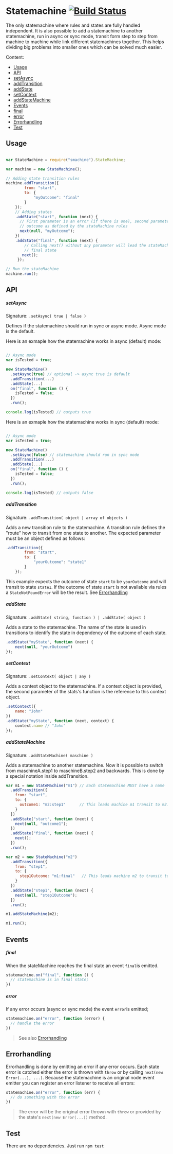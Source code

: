 # Statemachine  [![Build Status](https://travis-ci.org/DennisAhaus/statemachine.svg?branch=master)](https://travis-ci.org/DennisAhaus/statemachine)

The only statemachine where rules and states are fully handled independent.
It is also possible to add a statemachine to another statemachine, run
in async or sync mode, transit form step to step from machine to machine while
link different statemachines together. This helps dividing big problems into
smaller ones which can be solved much easier.

Content:

- [Usage](#usage)
- [API](#api)
 - [setAsync](#setasync)
 - [addTransition](#addtransition)
 - [addState](#addstate)
 - [setContext](#setcontext)
 - [addStateMachine](#addstatemachine)
- [Events](#events)
 - [final](#final)
 - [error](#error)
- [Errorhandling](#errorhandling)
 - [Test](#test)

## Usage

```js

var StateMachine = require("smachine").StateMachine;

var machine = new StateMachine();

// Adding state transition rules
machine.addTransition({
        from: "start",
        to: {
            "myOutcome": "final"
        }
    });
    // Adding states
    .addState("start", function (next) {
      // First parameter is an error (if there is one), second parameter is the
      // outcome as defined by the stateMachine rules
      next(null, "myOutcome");
    })
    .addState("final", function (next) {
        // Calling next() without any parameter will lead the stateMachine to
        // final state
       next();
     });

// Run the stateMachine
machine.run();

```

## API

##### setAsync

Signature: `.setAsync( true | false )`

Defines if the statemachine should run in sync or async mode. Async mode is the default.

Here is an exmaple how the statemachine works in async (default) mode:
```js

// Async mode
var isTested = true;

new StateMachine()
  .setAsync(true) // optional -> async true is default
  .addTransition(...)
  .addState(...)
  on("final", function () {
    isTested = false;
  })
  .run();

console.log(isTested) // outputs true
```

Here is an exmaple how the statemachine works in sync (default) mode:
```js

// Async mode
var isTested = true;

new StateMachine()
  .setAsync(false) // statemachine should run in sync mode
  .addTransition(...)
  .addState(...)
  on("final", function () {
    isTested = false;
  })
  .run();

console.log(isTested) // outputs false
```

##### addTransition

Signature: `.addTransition( object | array of objects )`

Adds a new transition rule to the statemachine. A transition rule defines the "route"
how to transit from one state to another. The expected parameter must be an object defined
as follows:

```js
.addTransition({
        from: "start",
        to: {
            "yourOutcome": "state1"
        }
    });
```

This example expects the outcome of state `start` to be `yourOutcome` and will transit to state
`state1`. If the outcome of state `start` is not available via rules a
`StateNotFoundError` will be the result. See [Errorhandling](#errorhandling)

##### addState

Signature: `.addState( string, function ) | .addState( object )`

Adds a state to the statemachine. The name of the state is used in transitions to
identify the state in dependency of the outcome of each state.

```js
.addState("myState", function (next) {
    next(null, "yourOutcome")
});
```


##### setContext

Signature: `.setContext( object | any )`

Adds a context object to the statemachine. If a context object is provided,
the second parameter of the stats's function is the reference to this context object.

```js
.setContext({
    name: "John"
})
.addState("myState", function (next, context) {
    context.name // "John"
});
```

##### addStateMachine

Signature: `.addStateMachine( maschine )`

Adds a statemachine to another statemachine. Now it is possible to switch from
maschineA.step1 to maschineB.step2 and backwards. This is done by a special
notation inside addTransition.

```js
var m1 = new StateMachine("m1") // Each statemachine MUST have a name
  .addTransition({
    from: "start",
    to: {
      outcome1: "m2:step1"      // This leads machine m1 transit to m2:step1
    }
  })
  .addState("start", function (next) {
    next(null, "outcome1");
  })
  .addState("final", function (next) {
    next();
  })
  .run();

var m2 = new StateMachine("m2")
  .addTransition({
    from: "step1",
    to: {
      step1Outcome: "m1:final"   // This leads machine m2 to transit to m1:final
    }
  })
  .addState("step1", function (next) {
    next(null, "step1Outcome");
  })
  .run();

m1.addStateMachine(m2);

m1.run();
```

## Events

##### final

When the stateMachine reaches the final state an event `final`is emitted.

```js
statemachine.on("final", function () {
  // statemachine is in final state;
})
```

##### error

If any error occurs (async or sync mode) the event `error`is emitted;

```js
statemachine.on("error", function (error) {
  // handle the error
})
```
> See also [Errorhandling](#errorhandling)

## Errorhandling

Errorhandling is done by emitting an error if any error occurs.
Each state error is catched either the error is thrown with `throw` or by
calling `next(new Error(...), ...)`.
Because the statemachine is an original node event emitter you can register
an error listener to receive all errors:

```js
statemachine.on("error", function (err) {
  // do something with the error
})
```

> The error will be the original error thrown with `throw` or provided by the
state's `next(new Error(...))` method.


## Test

There are no dependencies. Just run `npm test`
